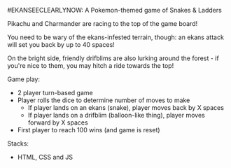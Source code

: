 #EKANSEECLEARLYNOW: A Pokemon-themed game of Snakes & Ladders

Pikachu and Charmander are racing to the top of the game board!

You need to be wary of the ekans-infested terrain, though: an ekans attack
will set you back by up to 40 spaces!

On the bright side, friendly drifblims are also lurking around the forest -
if you're nice to them, you may hitch a ride towards the top!

Game play:
* 2 player turn-based game
* Player rolls the dice to determine number of moves to make
  - If player lands on an ekans (snake), player moves back by X spaces
  - If player lands on a drifblim (balloon-like thing), player moves forward by X spaces
* First player to reach 100 wins (and game is reset)

Stacks:
* HTML, CSS and JS
